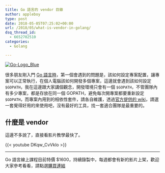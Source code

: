```yaml
---
title: Go 語言的 vendor 目錄
author: appleboy
type: post
date: 2018-05-05T07:25:02+00:00
url: /2018/05/what-is-vendor-in-golang/
dsq_thread_id:
  - 6652702510
categories:
  - Golang

---
```

[<img src="https://i1.wp.com/farm1.staticflickr.com/908/40093179410_53df4bb9e8_z.jpg?w=840&#038;ssl=1" alt="Go-Logo_Blue" data-recalc-dims="1" />][1] 

很多朋友剛入門 [Go 語言時][2]，第一個會遇到的問題是，該如何設定專案配置，讓專案可以正常執行，在個人電腦該如何開發多個專案，這邊就會遇到該如何設定 `$GOPATH`，我在這邊跟大家講個觀念，開發環境只會有一個 `$GOPATH`，不管團隊內有多少專案，都是存放在同一個 GOPATH，避免每次開專案都要重新設定 `$GOPATH`，而專案內用到的相依性套件，請各自維護，透過[官方提供的 wiki][3]，請選一套覺得好用的來使用吧，沒有最好的工具，找一套適合團隊是最重要的。 

<!--more-->

## 什麼是 vendor 

這邊不多說了，直接看影片教學最快了。 

{{< youtube DKqw_CvVklo >}}

* * *

Go 語言線上課程目前特價 $1600，持續錄製中，每週都會有新的影片上架，歡迎大家參考看看，請點選[購買連結][4]

 [1]: https://www.flickr.com/photos/appleboy/40093179410/in/dateposted-public/ "Go-Logo_Blue"
 [2]: https://golang.org
 [3]: https://github.com/golang/go/wiki/PackageManagementTools
 [4]: http://bit.ly/intro-golang

